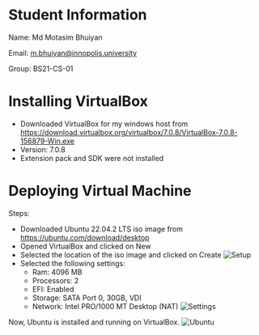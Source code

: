 # Student Information
Name: Md Motasim Bhuiyan

Email: m.bhuiyan@innopolis.university

Group: BS21-CS-01

# Installing VirtualBox
- Downloaded VirtualBox for my windows host from https://download.virtualbox.org/virtualbox/7.0.8/VirtualBox-7.0.8-156879-Win.exe
- Version: 7.0.8
- Extension pack and SDK were not installed

# Deploying Virtual Machine
Steps:
- Downloaded Ubuntu 22.04.2 LTS iso image from https://ubuntu.com/download/desktop
- Opened VirtualBox and clicked on New
- Selected the location of the iso image and clicked on Create
![Setup](https://i.postimg.cc/v8j8wVmG/image.png)
- Selected the following settings:
    - Ram: 4096 MB
    - Processors: 2
    - EFI: Enabled
    - Storage: SATA Port 0, 30GB, VDI
    - Network: Intel PRO/1000 MT Desktop (NAT)
    ![Settings](https://i.postimg.cc/cHDdkKvt/image.png)

Now, Ubuntu is installed and running on VirtualBox.
![Ubuntu](https://i.postimg.cc/5y0tqhmJ/image.png)

